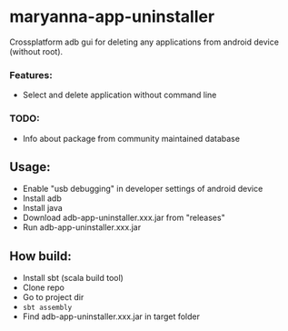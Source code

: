 # maryanna-app-uninstaller

Crossplatform adb gui for deleting any applications from android device (without root).

### Features:
- Select and delete application without command line 

### TODO:
- Info about package from community maintained database


## Usage:
- Enable "usb debugging" in developer settings of android device
- Install adb
- Install java
- Download adb-app-uninstaller.xxx.jar from "releases"
- Run adb-app-uninstaller.xxx.jar

## How build:
- Install sbt (scala build tool)
- Clone repo
- Go to project dir
- `sbt assembly`
- Find adb-app-uninstaller.xxx.jar in target folder


